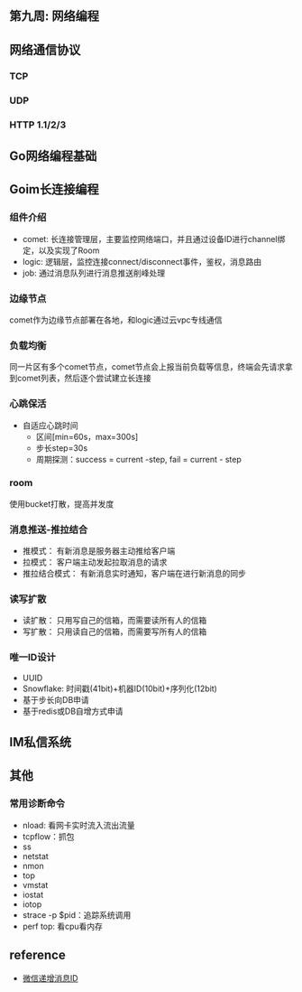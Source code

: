 第九周: 网络编程 
---

## 网络通信协议
### TCP
### UDP
### HTTP 1.1/2/3

## Go网络编程基础
## Goim长连接编程
### 组件介绍
- comet: 长连接管理层，主要监控网络端口，并且通过设备ID进行channel绑定，以及实现了Room
- logic: 逻辑层，监控连接connect/disconnect事件，鉴权，消息路由
- job: 通过消息队列进行消息推送削峰处理
### 边缘节点
comet作为边缘节点部署在各地，和logic通过云vpc专线通信

### 负载均衡
同一片区有多个comet节点，comet节点会上报当前负载等信息，终端会先请求拿到comet列表，然后逐个尝试建立长连接

### 心跳保活
- 自适应心跳时间
  - 区间[min=60s，max=300s]
  - 步长step=30s
  - 周期探测：success = current -step, fail = current - step
  
### room 
使用bucket打散，提高并发度

### 消息推送-推拉结合
- 推模式： 有新消息是服务器主动推给客户端
- 拉模式： 客户端主动发起拉取消息的请求
- 推拉结合模式： 有新消息实时通知，客户端在进行新消息的同步

### 读写扩散
- 读扩散： 只用写自己的信箱，而需要读所有人的信箱
- 写扩散： 只用读自己的信箱，而需要写所有人的信箱

### 唯一ID设计

- UUID
- Snowflake: 时间戳(41bit)+机器ID(10bit)+序列化(12bit)
- 基于步长向DB申请
- 基于redis或DB自增方式申请

## IM私信系统

## 其他

### 常用诊断命令
- nload: 看网卡实时流入流出流量
- tcpflow：抓包
- ss
- netstat
- nmon
- top
- vmstat
- iostat
- iotop
- strace -p $pid：追踪系统调用
- perf top: 看cpu看内存


## reference

- [微信递增消息ID](http://www.52im.net/thread-1998-1-1.html)